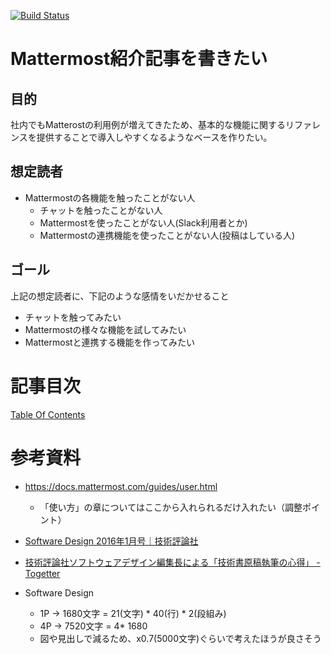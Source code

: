[![Build Status](https://travis-ci.org/ysknmt/mattermost-introduction.svg?branch=master)](https://travis-ci.org/ysknmt/mattermost-introduction)

# Mattermost紹介記事を書きたい

## 目的
社内でもMatterostの利用例が増えてきたため、基本的な機能に関するリファレンスを提供することで導入しやすくなるようなベースを作りたい。

## 想定読者
* Mattermostの各機能を触ったことがない人
  * チャットを触ったことがない人
  * Mattermostを使ったことがない人(Slack利用者とか)
  * Mattermostの連携機能を使ったことがない人(投稿はしている人)

## ゴール
上記の想定読者に、下記のような感情をいだかせること
* チャットを触ってみたい
* Mattermostの様々な機能を試してみたい
* Mattermostと連携する機能を作ってみたい

# 記事目次

[Table Of Contents](./toc.md)

# 参考資料
* https://docs.mattermost.com/guides/user.html
  * 「使い方」の章についてはここから入れられるだけ入れたい（調整ポイント）
* [Software Design 2016年1月号｜技術評論社](http://gihyo.jp/magazine/SD/archive/2016/201601)
* [技術評論社ソフトウェアデザイン編集長による「技術書原稿執筆の心得」 \- Togetter](https://togetter.com/li/835478)

* Software Design
  * 1P -> 1680文字 = 21(文字) * 40(行) * 2(段組み)
  * 4P -> 7520文字 = 4* 1680
  * 図や見出しで減るため、x0.7(5000文字)ぐらいで考えたほうが良さそう
